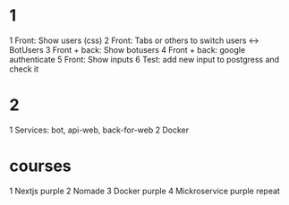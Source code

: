 # 1
1 Front: Show users (css)
2 Front: Tabs or others to switch users <-> BotUsers
3 Front + back: Show botusers
4 Front + back: google authenticate
5 Front: Show inputs
6 Test: add new input to postgress and check it

# 2
1 Services: bot, api-web, back-for-web
2 Docker  

# courses
1 Nextjs purple
2 Nomade
3 Docker purple
4 Mickroservice purple repeat